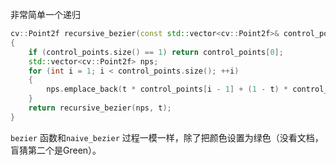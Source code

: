 非常简单一个递归

```cpp
cv::Point2f recursive_bezier(const std::vector<cv::Point2f>& control_points, float t)
{
    if (control_points.size() == 1) return control_points[0];
    std::vector<cv::Point2f> nps;
    for (int i = 1; i < control_points.size(); ++i)
    {
        nps.emplace_back(t * control_points[i - 1] + (1 - t) * control_points[i]);
    }
    return recursive_bezier(nps, t);
}
```

`bezier` 函数和`naive_bezier` 过程一模一样，除了把颜色设置为绿色（没看文档，盲猜第二个是Green）。
